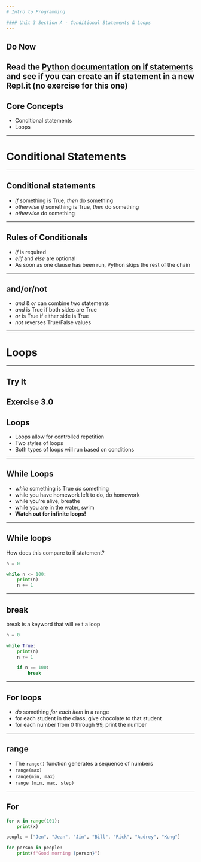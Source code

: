 ```yaml
---
# Intro to Programming

#### Unit 3 Section A - Conditional Statements & Loops
---
```

## Do Now

Read the [Python documentation on if statements](https://docs.python.org/3/tutorial/controlflow.html#if-statements) and see if you can create an if statement in a new Repl.it (no exercise for this one)
---
## Core Concepts

* Conditional statements
* Loops
---
# Conditional Statements
---
## Conditional statements

* *if* something is True, *then* do something
* *otherwise if* something is True, *then* do something
* *otherwise* do something
---
## Rules of Conditionals

* *if* is required
* *elif* and *else* are optional
* As soon as one clause has been run, Python skips the rest of the chain
---
## and/or/not

* *and* & *or* can combine two statements
* *and* is True if both sides are True
* *or* is True if either side is True
* *not* reverses True/False values
---
# Loops
---
## Try It

Exercise 3.0
---
## Loops

* Loops allow for controlled repetition
* Two styles of loops
* Both types of loops will run based on conditions
---
## While Loops

* *while* something is True *do* something
* while you have homework left to do, do homework
* while you're alive, breathe
* while you are in the water, swim
* **Watch out for infinite loops!**
---
## While loops

How does this compare to if statement?

```python
n = 0

while n <= 100:
    print(n)
    n += 1
```
---
## break

break is a keyword that will exit a loop

```python
n = 0

while True:
    print(n)
    n += 1

    if n == 100:
        break
```
---
## For loops

* *do* something *for each item* in a range
* for each student in the class, give chocolate to that student
* for each number from 0 through 99, print the number
---
## range

* The `range()` function generates a sequence of numbers
* `range(max)`
* `range(min, max)`
* `range (min, max, step)`
---
## For

```python
for x in range(101):
    print(x)
```

```python
people = ["Jen", "Jean", "Jim", "Bill", "Rick", "Audrey", "Kung"]

for person in people:
    print(f"Good morning {person}")
```
